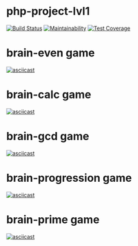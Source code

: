 # php-project-lvl1

[![Build Status](https://travis-ci.org/Drumsid/php-project-lvl1.svg?branch=master)](https://travis-ci.org/Drumsid/php-project-lvl1)
[![Maintainability](https://api.codeclimate.com/v1/badges/13d415eb446ca335b1dc/maintainability)](https://codeclimate.com/github/Drumsid/php-project-lvl1/maintainability)
[![Test Coverage](https://api.codeclimate.com/v1/badges/13d415eb446ca335b1dc/test_coverage)](https://codeclimate.com/github/Drumsid/php-project-lvl1/test_coverage)
# brain-even game
[![asciicast](https://asciinema.org/a/PUUbf3277xCs7qtMb6K2VglSS.svg)](https://asciinema.org/a/PUUbf3277xCs7qtMb6K2VglSS)
# brain-calc game
[![asciicast](https://asciinema.org/a/XCpEMyJ2CxutlDb3shJpWO32v.svg)](https://asciinema.org/a/XCpEMyJ2CxutlDb3shJpWO32v)
# brain-gcd game
[![asciicast](https://asciinema.org/a/l8h4PkYO9zVXAUd7vJSRCCltq.svg)](https://asciinema.org/a/l8h4PkYO9zVXAUd7vJSRCCltq)
# brain-progression game
[![asciicast](https://asciinema.org/a/BW29KZIr25W8az6jEQKWB59Aa.svg)](https://asciinema.org/a/BW29KZIr25W8az6jEQKWB59Aa)
# brain-prime game
[![asciicast](https://asciinema.org/a/24t2FpjxaX8FZp3vRmT9qXdfb.svg)](https://asciinema.org/a/24t2FpjxaX8FZp3vRmT9qXdfb)

